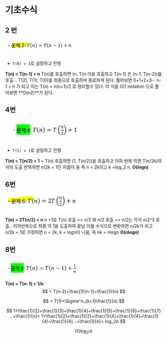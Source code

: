 # 기초수식

## 2 번

![기초수식_2](4_기초수식.assets/기초수식_2-16328065325861.PNG)

- `T(0) = 1`로 설정하고 진행

**T(n) = T(n-1) + n**
T(n)를 호출하면 (n, T(n-1)을 호출하고 T(n-1) 은 (n-1, T(n-2))를 호출... T(2), T(1), T(0)를 최종으로 호출하며 종료하게 된다. 풀어보면 0+1+2+3··· n-1 + n 가 되고 이는 T(n) = n(n+1)/2 로 정리할수 있다. 이 식을 O() notation 으로 풀어보면 **O(n2)**가 된다.



## 4번

![기초수식_4](4_기초수식.assets/기초수식_4-16328065426372.PNG)

- `T(1) = 1`로 설정하고 진행

**T(n) = T(n/2) + 1**
= T(n) 호출하면 (1, T(n/2))을 호출하고 이하 반복 하면 T(n/2k)의 식이 도출
반복하면 n/2k = 1인 지점이 옴 즉 n = 2k이고 k =log_2 n,  **O(logn)**



## 6번

![기초수식_6](4_기초수식.assets/기초수식_6-16328065493313.PNG)

**T(n) = 2T(n/2) + n**
n =1로 T(n) 호출 => n/2 와 n/2 호출 => n/2는 각각 n/2^2 호출.. 이하반복으로 최종 각 1을 도출하여 끝남 이를 수식으로 변환하면 n/2k가 되고 n/2k = 1로 가정하면 n = 2k, k = logn이 나옴, 즉 nk = nlogn **O(nlogn)**



## 8번

![기초수식_8](4_기초수식.assets/기초수식_8-16328065546934.PNG)**T(n) = T(n-1) + 1/n**
$$
= T(n-2)+\frac{1}{n-1}+\frac{1}{n}
$$

$$
= T(1)+\Sigma^n_{k=1}\frac{1}{n}
$$

$$
1+\frac{1}{2}+\frac{1}{3}+\frac{1}{4}+\frac{1}{5}+\frac{1}{6}+\frac{1}{7} ...+\frac{1}{n}< 1+\frac{1}{2}+\frac{1}{2}+\frac{1}{4}+\frac{1}{4}+\frac{1}{4}+\frac{1}{4}...+\frac{1}{n}< log_2n
$$

$$
O(log_2n)
$$

